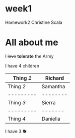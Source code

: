 # week1
Homework2
Christine Scala

# All about me
I ~~love~~ **tolerate** the Army

I have 4 children

Thing *1*|Richard
---------|-------
Thing *2*|Samantha
---------|--------
Thing *3*|Sierra
---------|-------
Thing *4*|Daniella

I have 3 :dog2: